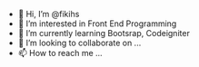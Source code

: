 - 👋 Hi, I’m @fikihs
- 👀 I’m interested in Front End Programming
- 🌱 I’m currently learning Bootsrap, Codeigniter
- 💞️ I’m looking to collaborate on ...
- 📫 How to reach me ...

<!---
fikihs/fikihs is a ✨ special ✨ repository because its `README.md` (this file) appears on your GitHub profile.
You can click the Preview link to take a look at your changes.
--->
